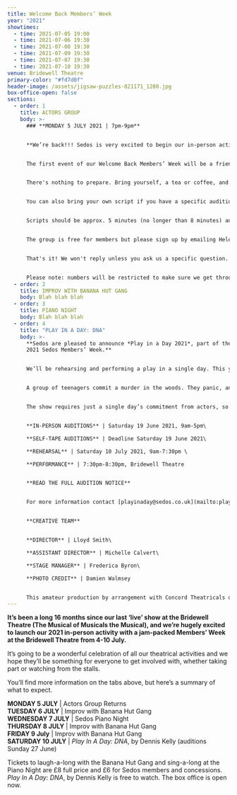 ```yaml
---
title: Welcome Back Members’ Week
year: "2021"
showtimes:
  - time: 2021-07-05 19:00
  - time: 2021-07-06 19:30
  - time: 2021-07-08 19:30
  - time: 2021-07-09 19:30
  - time: 2021-07-07 19:30
  - time: 2021-07-10 19:30
venue: Bridewell Theatre
primary-color: "#fd7d0f"
header-image: /assets/jigsaw-puzzles-821171_1280.jpg
box-office-open: false
sections:
  - order: 1
    title: ACTORS GROUP
    body: >-
      ### **MONDAY 5 JULY 2021 | 7pm-9pm**


      **We’re back!!! Sedos is very excited to begin our in-person activities at the Bridewell Theatre with a chance for lots of people to get involved with the return of our Acting Group.** 


      The first event of our Welcome Back Members’ Week will be a friendly, relaxed and supportive atmosphere for people who want to act - whether they want to brush up on their skills, prepare for an audition or simply 'have a go'. All levels of ability are welcome, whether its your first time or your fiftieth time! 


      There's nothing to prepare. Bring yourself, a tea or coffee, and take a script to rehearse for an hour then we'll perform the scenes to the group at the end. 


      You can also bring your own script if you have a specific audition piece you want to try, or if you just really like the script! But please be aware we can’t guarantee all scripts will be used. 


      Scripts should be approx. 5 minutes (no longer than 8 minutes) and there will be a selection of 2-3 handers on the day to choose from (monologues are welcome too).


      The group is free for members but please sign up by emailing Helena at membership@sedos.co.uk stating your name so we have an idea of numbers. 


      That's it! We won't reply unless you ask us a specific question.


      Please note: numbers will be restricted to make sure we get through all the extracts in time, so please register ASAP.
  - order: 2
    title: IMPROV WITH BANANA HUT GANG
    body: Blah blah blah
  - order: 3
    title: PIANO NIGHT
    body: Blah blah blah
  - order: 4
    title: "PLAY IN A DAY: DNA"
    body: >-
      **Sedos are pleased to announce *Play in a Day 2021*, part of the July
      2021 Sedos Members’ Week.**


      We’ll be rehearsing and performing a play in a single day. This year’s show will be *DNA* by Dennis Kelly, and we will be rehearsing and performing in the Bridewell Theatre on Saturday 10 July.


      A group of teenagers commit a murder in the woods. They panic, and their attempts at a cover-up have a surprising effect on their lives. The play is a fast-paced ensemble show. All of the parts have a significant amount of stage time, and the play relies on a powerful group energy which we’ll be working on in rehearsals. The whole show is about 45 minutes with no interval.


      The show requires just a single day’s commitment from actors, so it’s the perfect way to get back on stage. Auditions are open to absolutely everyone, no matter your acting experience; those new to Sedos are especially welcome!


      **IN-PERSON AUDITIONS** | Saturday 19 June 2021, 9am-5pm\

      **SELF-TAPE AUDITIONS** | Deadline Saturday 19 June 2021\

      **REHEARSAL** | Saturday 10 July 2021, 9am-7:30pm \

      **PERFORMANCE** | 7:30pm-8:30pm, Bridewell Theatre 


      **READ THE FULL AUDITION NOTICE**


      For more information contact [playinaday@sedos.co.uk](mailto:playinaday@sedos.co.uk)


      **CREATIVE TEAM**


      **DIRECTOR** | Lloyd Smith\

      **ASSISTANT DIRECTOR** | Michelle Calvert\

      **STAGE MANAGER** | Frederica Byron\

      **PHOTO CREDIT** | Damien Walmsey


      This amateur production by arrangement with Concord Theatricals on behalf of Samuel French Ltd.
---
```

**It’s been a long 16 months since our last ‘live’ show at the Bridewell Theatre (The Musical of Musicals the Musical), and we’re hugely excited to launch our 2021 in-person activity with a jam-packed Members’ Week at the Bridewell Theatre from 4-10 July.** 

It’s going to be a wonderful celebration of all our theatrical activities and we hope they’ll be something for everyone to get involved with, whether taking part or watching from the stalls.

You’ll find more information on the tabs above, but here’s a summary of what to expect.

**MONDAY 5 JULY** | Actors Group Returns\
**TUESDAY 6 JULY** | Improv with Banana Hut Gang\
**WEDNESDAY 7 JULY** | Sedos Piano Night\
**THURSDAY 8 JULY** | Improv with Banana Hut Gang\
**FRIDAY 9 July** | Improv with Banana Hut Gang\
**SATURDAY 10 JULY** | *Play In A Day: DNA*, by Dennis Kelly (auditions Sunday 27 June)

Tickets to laugh-a-long with the Banana Hut Gang and sing-a-long at the Piano Night are £8 full price and £6 for Sedos members and concessions. *Play In A Day: DNA*, by Dennis Kelly is free to watch. The box office is open now.